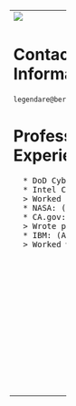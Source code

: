 <div style="width:20%; margin: auto;">

<table>
	<td>
         <a href="https://www.youtube.com/watch?v=dmA6_0ZwWb4&ab_channel=BongoCat"> <img align="right" width="300" height="300" src="https://github.com/Legendary-Cynosure/Honors/blob/main/bongo-cat-cute-png.gif" alt="gif of bongo cat"></a>
         <a href="https://www.youtube.com/watch?v=dmA6_0ZwWb4&ab_channel=BongoCat"> <img align="right" width="300" height="300" src="https://github.com/Legendary-Cynosure/Honors/blob/main/a.gif" alt="gif of a"> </a>
         <a href="https://www.youtube.com/watch?v=zlg7HkTp25A&t=16s&ab_channel=%E2%80%94ExtraLibur%E2%80%94"> <img src="https://user-images.githubusercontent.com/73097560/115834477-dbab4500-a447-11eb-908a-139a6edaec5c.gif"> </a> <br>


  <h1>Contact Information </h1>

```bash
legendare@berkeley.edu
```

<h1> Professional Experience </h1> 
  <pre>
  * DoD CyberSentinel (PenTesting, Network Forensics, OSINT)
  * Intel Corporation: (Summer Data Intern)
  > Worked on graduate level forecasting project for demand data across Intel's processer lines
  * NASA: (Student researcher) --> Researched Ionic Liquid Sorbents 
  * CA.gov: (Infrastructure Intern)
  > Wrote python scripts and developed internal tools to automate data cleaning & verification tasks
  * IBM: (Americas Student Partner) --> Company Keynote speaker in 2021 & 2020
  > Worked with over 2.3  Million students and 116 schools, recieved $10k in funding
  </pre>

  <p align="center">
    <a href = "https://eyes.nasa.gov/apps/exo/#/spacecraft/sc_jwst?browse_destination=Featured"> 
      <img align="center" width="120" height="110" src="https://github.com/Legendary-Cynosure/Honors/blob/main/nasa.png" alt="ad astra!">
    </a>
	  &nbsp &nbsp
    <a href = "https://data.gov/"> 
      <img align="center" width="110" height="110" src="https://github.com/Legendary-Cynosure/Honors/blob/main/us.png" alt="usa">
    </a>
          &nbsp &nbsp
    <a href = "https://github.com/oneapi-src/oneDAL/blob/main/examples/daal/cpp/source/k_nearest_neighbors/bf_knn_dense_batch.cpp"> 
      <img align="center" width="110" height="50" src="https://github.com/Legendary-Cynosure/Honors/blob/main/intel.png" alt="its giving cpu">
    </a>
         &nbsp &nbsp
     <a>
	<a href = "https://ca.gov/"> 
		<img align="center" width="200" height="210" src= "https://github.com/Legendary-Cynosure/Honors/blob/main/CAgov-logo.svg" alt = "ca.gov">
    </a>
  </p>
<!----
<h1>Statistics & Contributions </h1>
	<tr>
		<td>
		<div height="165em" style="display: flex; flex-wrap: wrap;">
		  <p align="left">
<img height="165em" src="https://github-readme-stats.vercel.app/api?username=Legendary-Cynosure&show_icons=true&theme=react&hide_border=true&date_format=M%20j%5B%2C%20Y%5D&&count_private=true&include_all_commits=true&bg_color=00000000&stroke=81D8F7&text_color=81D8F7"/>
<img height="165em" src="https://github-readme-streak-stats.herokuapp.com/?user=Legendary-Cynosure&theme=react&background=transparent&hide_border=true&date_format=M%20j%5B%2C%20Y%5D&count_private=true&stroke=81D8F7&text_color=81D8F7" with=45%/>
</p>
		 			 </a>
				<br>
			</div>
		</td>
	</tr>
	<tr>
		<td colspan = "2"><a href = "https://github.com/legendary-cynosure"><img alt="Legendary-Cynosure OFFICIAL Activity Graph" src="https://github-readme-activity-graph.vercel.app/graph/?username=Legendary-Cynosure&bg_color=RRGGBBAA&title_color=00e7f0&color=00e7f0&line=00e7f0&point=DEDEDE&hide_border=true&custom_title=Contribution⠀Graph" /></a>
			<!-- <a href="https://www.youtube.com/watch?v=dmA6_0ZwWb4&ab_channel=BongoCat"> <img src="https://visitcount.itsvg.in/api?id=legendary-cynosure&icon=0&color=0"></a> -- >
		</td>
	</tr>
-->
</table>

	
</div>
</table>

<!-- 	<td>
		<a href="https://www.youtube.com/watch?v=zlg7HkTp25A&t=16s&ab_channel=%E2%80%94ExtraLibur%E2%80%94"> <img src="https://user-images.githubusercontent.com/73097560/115834477-dbab4500-a447-11eb-908a-139a6edaec5c.gif"> </a> <br>
 	</td> -->
<!-- </table> -->

</div>
